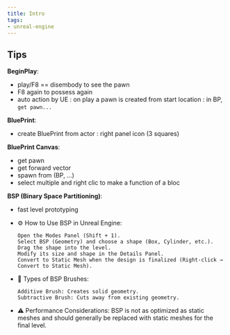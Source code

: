 ```yaml
---
title: Intro
tags:
- unreal-engine
---
```


## Tips

**BeginPlay**:

- play/F8 == disembody to see the pawn
- F8 again to possess again
- auto action by UE : on play a pawn is created from start location : in BP, `get pawn...`

**BluePrint**:

- create BluePrint from actor : right panel icon (3 squares)

**BluePrint Canvas**:

- get pawn
- get forward vector
- spawn from (BP, ...)
- select multiple and right clic to make a  function of a bloc

**BSP (Binary Space Partitioning)**:

- fast level prototyping
- ⚙️  How to Use BSP in Unreal Engine:

      Open the Modes Panel (Shift + 1).
      Select BSP (Geometry) and choose a shape (Box, Cylinder, etc.).
      Drag the shape into the level.
      Modify its size and shape in the Details Panel.
      Convert to Static Mesh when the design is finalized (Right-click → Convert to Static Mesh).

- 📌 Types of BSP Brushes:

      Additive Brush: Creates solid geometry.
      Subtractive Brush: Cuts away from existing geometry.

- ⚠️  Performance Considerations: BSP is not as optimized as static meshes and should generally be replaced with static meshes for the final level.
